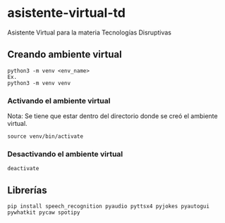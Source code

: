 # asistente-virtual-td
Asistente Virtual para la materia Tecnologías Disruptivas

## Creando ambiente virtual ##
```
python3 -m venv <env_name>
Ex.
python3 -m venv venv
```

### Activando el ambiente virtual ###
Nota: Se tiene que estar dentro del directorio donde se creó el ambiente virtual.
```
source venv/bin/activate
```

### Desactivando el ambiente virtual ###
```
deactivate
```

## Librerías ##
```
pip install speech_recognition pyaudio pyttsx4 pyjokes pyautogui pywhatkit pycaw spotipy
```